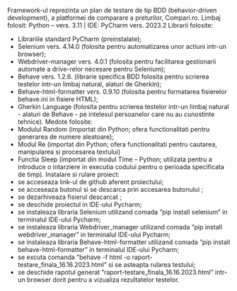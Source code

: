 Framework-ul reprezinta un plan de testare de tip BDD (behavior-driven development), a platformei de comparare a preturilor, Compari.ro.
Limbaj folosit: Python – vers. 3.11 | IDE: PyCharm vers. 2023.2
Librarii folosite:  
- Librariile standard PyCharm (preinstalate);
- Selenium vers. 4.14.0 (folosita pentru automatizarea unor actiuni intr-un browser);
- Webdriver-manager vers. 4.0.1 (folosita pentru facilitarea gestionarii automate a drive-relor necesare pentru Selenium); 
- Behave vers. 1.2.6. (librarie specifica BDD folosita pentru scrierea testelor intr-un limbaj natural, alaturi de Gherkin);
- Behave-html-formatter vers. 0.9.10 (folosita pentru formatarea fisierelor behave.ini in fisiere HTML);
- Gherkin Language (folosita pentru scrierea testelor intr-un limbaj natural - alaturi de Behave - pe intelesul persoanelor care nu au cunostinte tehnice).
Medote folosite: 
- Modulul Random (importat din Python; ofera functionalitati pentru generarea de numere aleatoare);
- Modul Re (importat din Python; ofera functionalitati pentru cautarea, manipularea si procesarea textului)
- Functia Sleep (importat din modul Time – Python; utilizata pentru a introduce o intarziere in executia codului pentru o perioada specificata de timp).
Instalare si rulare proiect: 
- se acceseaza link-ul de github aferent proiectului;
- se acceseaza butonul                 si se descarca prin accesarea butonului                   ;
- se dezarhiveaza fisierul descarcat                            ;
- se deschide proiectul in IDE-ului Pycharm;
- se instaleaza libraria Selenium utilizand comada ”pip install selenium” in terminalul IDE-ului Pycharm;
- se instaleaza libraria Webdriver_manager utilizand comada ”pip install webdriver_manager” in terminalul IDE-ului Pycharm;
 - se instaleaza libraria Behave-html-formatter utilizand comada ”pip install behave-html-formatter” in terminalul IDE-ului Pycharm;
- se excuta comanda ”behave -f html -o raport-testare_finala_16.16.2023.html” si se asteapta rularea testului;
- se deschide rapotul generat ”raport-testare_finala_16.16.2023.html”
 intr-un browser dorit pentru a vizualiza rezultatelor testelor.
